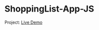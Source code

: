 # ShoppingList-App-JS

 Project:  [Live Demo](https://emretopal17.github.io/ShoppingList-App-VanillaJS/)
